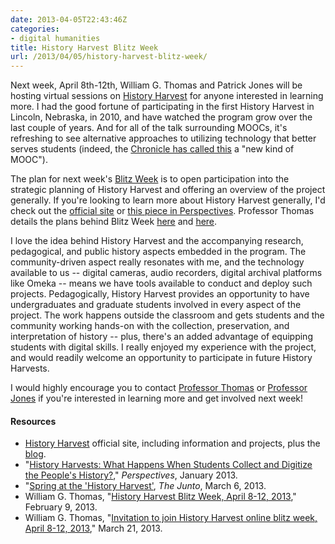 ```yaml
---
date: 2013-04-05T22:43:46Z
categories:
- digital humanities
title: History Harvest Blitz Week
url: /2013/04/05/history-harvest-blitz-week/
---
```


Next week, April 8th-12th, William G. Thomas and Patrick Jones will be hosting virtual sessions on [History Harvest](http://historyharvest.unl.edu) for anyone interested in learning more. I had the good fortune of participating in the first History Harvest in Lincoln, Nebraska, in 2010, and have watched the program grow over the last couple of years. And for all of the talk surrounding MOOCs, it's refreshing to see alternative approaches to utilizing technology that better serves students (indeed, the [Chronicle has called this](http://chronicle.com/blogs/wiredcampus/history-harvest-project-may-spawn-a-new-kind-of-mooc/41329) a "new kind of MOOC").

The plan for next week's [Blitz Week](http://railroads.unl.edu/blog/?p=1009) is to open participation into the strategic planning of History Harvest and offering an overview of the project generally. If you're looking to learn more about History Harvest generally, I'd check out the [official site](http://historyharvest.unl.edu) or [this piece in Perspectives](http://www.historians.org/perspectives/issues/2013/1301/History-Harvests_Students-Digitize-Peoples-History.cfm). Professor Thomas details the plans behind Blitz Week [here](http://railroads.unl.edu/blog/?p=1009) and [here](http://railroads.unl.edu/blog/?p=1023).

I love the idea behind History Harvest and the accompanying research, pedagogical, and public history aspects embedded in the program. The community-driven aspect really resonates with me, and the technology available to us -- digital cameras, audio recorders, digital archival platforms like Omeka -- means we have tools available to conduct and deploy such projects. Pedagogically, History Harvest provides an opportunity to have undergraduates and graduate students involved in every aspect of the project. The work happens outside the classroom and gets students and the community working hands-on with the collection, preservation, and interpretation of history -- plus, there's an added advantage of equipping students with digital skills. I really enjoyed my experience with the project, and would readily welcome an opportunity to participate in future History Harvests.

I would highly encourage you to contact [Professor Thomas](http://history.unl.edu/facultystaff/profile.asp?ID=34) or [Professor Jones](http://history.unl.edu/facultystaff/profile.asp?ID=134) if you're interested in learning more and get involved next week!

#### Resources

* [History Harvest](http://historyharvest.unl.edu) official site, including information and projects, plus the [blog](http://historyharvest.wordpress.com).
* "[History Harvests: What Happens When Students Collect and Digitize the People's History?](http://www.historians.org/perspectives/issues/2013/1301/History-Harvests_Students-Digitize-Peoples-History.cfm)," *Perspectives*, January 2013.
* "[Spring at the 'History Harvest'](http://earlyamericanists.com/2013/03/06/spring-at-the-history-harvest/), *The Junto*, March 6, 2013.
* William G. Thomas, "[History Harvest Blitz Week, April 8-12, 2013](http://railroads.unl.edu/blog/?p=1009)," February 9, 2013.
* William G. Thomas, "[Invitation to join History Harvest online blitz week, April 8-12, 2013](http://railroads.unl.edu/blog/?p=1023)," March 21, 2013.